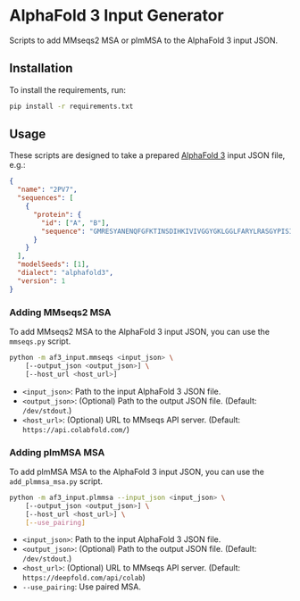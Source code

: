 # AlphaFold 3 Input Generator

Scripts to add MMseqs2 MSA or plmMSA to the AlphaFold 3 input JSON.

## Installation

To install the requirements, run:

```sh
pip install -r requirements.txt
```

## Usage

These scripts are designed to take a prepared [AlphaFold 3](https://github.com/google-deepmind/alphafold3) input JSON file, e.g.:

```json
{
  "name": "2PV7",
  "sequences": [
    {
      "protein": {
        "id": ["A", "B"],
        "sequence": "GMRESYANENQFGFKTINSDIHKIVIVGGYGKLGGLFARYLRASGYPISILDREDWAVAESILANADVVIVSVPINLTLETIERLKPYLTENMLLADLTSVKREPLAKMLEVHTGAVLGLHPMFGADIASMAKQVVVRCDGRFPERYEWLLEQIQIWGAKIYQTNATEHDHNMTYIQALRHFSTFANGLHLSKQPINLANLLALSSPIYRLELAMIGRLFAQDAELYADIIMDKSENLAVIETLKQTYDEALTFFENNDRQGFIDAFHKVRDWFGDYSEQFLKESRQLLQQANDLKQG"
      }
    }
  ],
  "modelSeeds": [1],
  "dialect": "alphafold3",
  "version": 1
}
```

### Adding MMseqs2 MSA

To add MMseqs2 MSA to the AlphaFold 3 input JSON, you can use the `mmseqs.py` script.

```sh
python -m af3_input.mmseqs <input_json> \
    [--output_json <output_json>] \
    [--host_url <host_url>]
```

- `<input_json>`: Path to the input AlphaFold 3 JSON file.
- `<output_json>`: (Optional) Path to the output JSON file. (Default: `/dev/stdout`.)
- `<host_url>`: (Optional) URL to MMseqs API server. (Default: `https://api.colabfold.com/`)

### Adding plmMSA MSA

To add plmMSA MSA to the AlphaFold 3 input JSON, you can use the `add_plmmsa_msa.py` script.

```sh
python -m af3_input.plmmsa --input_json <input_json> \
    [--output_json <output_json>] \
    [--host_url <host_url>] \
    [--use_pairing]
```

- `<input_json>`: Path to the input AlphaFold 3 JSON file.
- `<output_json>`: (Optional) Path to the output JSON file. (Default: `/dev/stdout`.)
- `<host_url>`: (Optional) URL to MMseqs API server. (Default: `https://deepfold.com/api/colab`)
- `--use_pairing`: Use paired MSA.
